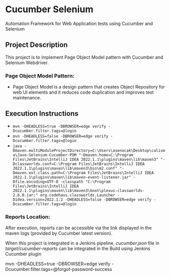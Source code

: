 # Cucumber Selenium
Automation Framework for Web Application tests using Cucumber and Selenium

## Project Description
This project is to implement Page Object Model pattern with Cucumber and Selenium Webdriver.

### Page Object Model Pattern:
- Page Object Model is a design pattern that creates Object Repository for web UI elements and it reduces code duplication and improves test maintenance.

## Execution Instructions
- `mvn -DHEADLESS=true -DBROWSER=edge verify -Dcucumber.filter.tags=@login`
- `mvn -DHEADLESS=false -DBROWSER=edge verify -Dcucumber.filter.tags=@login`
- `java -Dmaven.multiModuleProjectDirectory=C:\Users\asenocak\Desktop\calisma\Java-Selenium-Cucumber-POM "-Dmaven.home=C:\Program Files\JetBrains\IntelliJ IDEA 2022.1.1\plugins\maven\lib\maven3" "-Dclassworlds.conf=C:\Program Files\JetBrains\IntelliJ IDEA 2022.1.1\plugins\maven\lib\maven3\bin\m2.conf" "-Dmaven.ext.class.path=C:\Program Files\JetBrains\IntelliJ IDEA 2022.1.1\plugins\maven\lib\maven-event-listener.jar" -Dfile.encoding=UTF-8 -classpath "C:\Program Files\JetBrains\IntelliJ IDEA 2022.1.1\plugins\maven\lib\maven3\boot\plexus-classworlds-2.6.0.jar;" org.codehaus.classworlds.Launcher -Didea.version=2022.1.2 -DHEADLESS=false -DBROWSER=edge verify -Dcucumber.filter.tags=@login`


### Reports Location:
After execution, reports can be accessible via the link displayed in the maven logs (provided by Cucumber latest version).

When this project is integrated in a Jenkins pipeline, _cucumber.json_ file in _target/cucumber-reports_ can be integrated in the Build using Jenkins Cucumber plugin



mvn -DHEADLESS=true -DBROWSER=edge verify -Dcucumber.filter.tags=@forgot-password-success